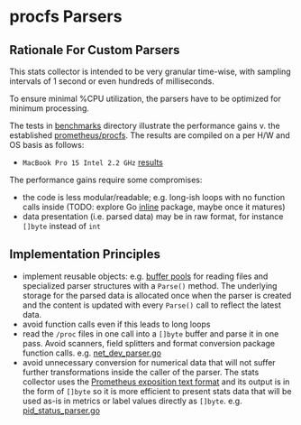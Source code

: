 # procfs Parsers

## Rationale For Custom Parsers

This stats collector is intended to be very granular time-wise, with sampling intervals of 1 second or even hundreds of milliseconds.

To ensure minimal %CPU utilization, the parsers have to be optimized for minimum processing.

The tests in [benchmarks](../benchmarks) directory illustrate the performance gains v. the established [prometheus/procfs](https://github.com/prometheus/procfs). The results are compiled on a per H/W and OS basis as follows:

* `MacBook Pro 15 Intel 2.2 GHz` [results](../docs/parser-bench-macos-15.1-x86_64-i386-64bit.md)

The performance gains require some compromises:

* the code is less modular/readable; e.g. long-ish loops with no function calls inside (TODO: explore Go [inline](https://pkg.go.dev/golang.org/x/tools/internal/refactor/inline) package, maybe once it matures)
* data presentation (i.e. parsed data) may be in raw format, for instance `[]byte` instead of `int`

## Implementation Principles

* implement reusable objects: e.g. [buffer pools](readfile_buf_pool.go#L26-L41) for reading files and specialized parser structures with  a `Parse()` method. The underlying storage for the parsed data is allocated once when the parser is created and the content is updated with every `Parse()` call to reflect the latest data.
* avoid function calls even if this leads to long loops
* read the `/proc` files in one call into a `[]byte` buffer and parse it in one pass. Avoid scanners, field splitters and format conversion package function calls. e.g. [net_dev_parser.go](net_dev_parser.go#L196-L210)
* avoid unnecessary conversion for numerical data that will not suffer further transformations inside the caller of the parser. The stats collector uses the [Prometheus exposition text format](https://github.com/prometheus/docs/blob/main/content/docs/instrumenting/exposition_formats.md#text-based-format) and its output is in the form of `[]byte` so it is more efficient to present stats data that will be used as-is in metrics or label values directly as `[]byte`.
e.g. [pid_status_parser.go](pid_status_parser.go#L100-L104)

